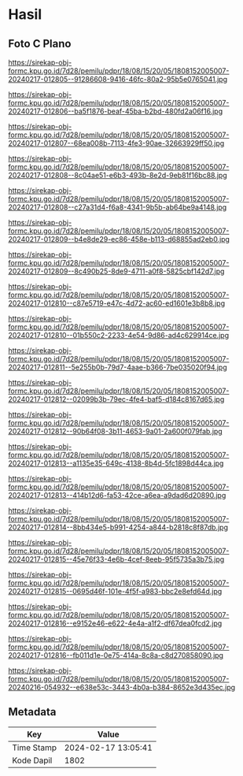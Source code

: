 # Hasil

## Foto C Plano

https://sirekap-obj-formc.kpu.go.id/7d28/pemilu/pdpr/18/08/15/20/05/1808152005007-20240217-012805--91286608-9416-46fc-80a2-95b5e0765041.jpg

https://sirekap-obj-formc.kpu.go.id/7d28/pemilu/pdpr/18/08/15/20/05/1808152005007-20240217-012806--ba5f1876-beaf-45ba-b2bd-480fd2a06f16.jpg

https://sirekap-obj-formc.kpu.go.id/7d28/pemilu/pdpr/18/08/15/20/05/1808152005007-20240217-012807--68ea008b-7113-4fe3-90ae-32663929ff50.jpg

https://sirekap-obj-formc.kpu.go.id/7d28/pemilu/pdpr/18/08/15/20/05/1808152005007-20240217-012808--8c04ae51-e6b3-493b-8e2d-9eb81f16bc88.jpg

https://sirekap-obj-formc.kpu.go.id/7d28/pemilu/pdpr/18/08/15/20/05/1808152005007-20240217-012808--c27a31d4-f6a8-4341-9b5b-ab64be9a4148.jpg

https://sirekap-obj-formc.kpu.go.id/7d28/pemilu/pdpr/18/08/15/20/05/1808152005007-20240217-012809--b4e8de29-ec86-458e-b113-d68855ad2eb0.jpg

https://sirekap-obj-formc.kpu.go.id/7d28/pemilu/pdpr/18/08/15/20/05/1808152005007-20240217-012809--8c490b25-8de9-4711-a0f8-5825cbf142d7.jpg

https://sirekap-obj-formc.kpu.go.id/7d28/pemilu/pdpr/18/08/15/20/05/1808152005007-20240217-012810--c87e5719-e47c-4d72-ac60-ed1601e3b8b8.jpg

https://sirekap-obj-formc.kpu.go.id/7d28/pemilu/pdpr/18/08/15/20/05/1808152005007-20240217-012810--01b550c2-2233-4e54-9d86-ad4c629914ce.jpg

https://sirekap-obj-formc.kpu.go.id/7d28/pemilu/pdpr/18/08/15/20/05/1808152005007-20240217-012811--5e255b0b-79d7-4aae-b366-7be035020f94.jpg

https://sirekap-obj-formc.kpu.go.id/7d28/pemilu/pdpr/18/08/15/20/05/1808152005007-20240217-012812--02099b3b-79ec-4fe4-baf5-d184c8167d65.jpg

https://sirekap-obj-formc.kpu.go.id/7d28/pemilu/pdpr/18/08/15/20/05/1808152005007-20240217-012812--90b64f08-3b11-4653-9a01-2a600f079fab.jpg

https://sirekap-obj-formc.kpu.go.id/7d28/pemilu/pdpr/18/08/15/20/05/1808152005007-20240217-012813--a1135e35-649c-4138-8b4d-5fc1898d44ca.jpg

https://sirekap-obj-formc.kpu.go.id/7d28/pemilu/pdpr/18/08/15/20/05/1808152005007-20240217-012813--414b12d6-fa53-42ce-a6ea-a9dad6d20890.jpg

https://sirekap-obj-formc.kpu.go.id/7d28/pemilu/pdpr/18/08/15/20/05/1808152005007-20240217-012814--8bb434e5-b991-4254-a844-b2818c8f87db.jpg

https://sirekap-obj-formc.kpu.go.id/7d28/pemilu/pdpr/18/08/15/20/05/1808152005007-20240217-012815--45e76f33-4e6b-4cef-8eeb-95f5735a3b75.jpg

https://sirekap-obj-formc.kpu.go.id/7d28/pemilu/pdpr/18/08/15/20/05/1808152005007-20240217-012815--0695d46f-101e-4f5f-a983-bbc2e8efd64d.jpg

https://sirekap-obj-formc.kpu.go.id/7d28/pemilu/pdpr/18/08/15/20/05/1808152005007-20240217-012816--e9152e46-e622-4e4a-a1f2-df67dea0fcd2.jpg

https://sirekap-obj-formc.kpu.go.id/7d28/pemilu/pdpr/18/08/15/20/05/1808152005007-20240217-012816--fb011d1e-0e75-414a-8c8a-c8d270858090.jpg

https://sirekap-obj-formc.kpu.go.id/7d28/pemilu/pdpr/18/08/15/20/05/1808152005007-20240216-054932--e638e53c-3443-4b0a-b384-8652e3d435ec.jpg


## Metadata

| Key        | Value               |
| ---------- | ------------------- |
| Time Stamp | 2024-02-17 13:05:41 |
| Kode Dapil | 1802                |



